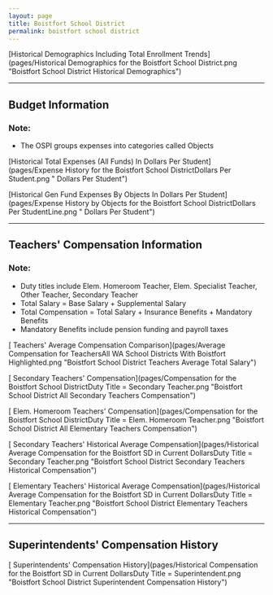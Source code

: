 ```yaml
---
layout: page
title: Boistfort School District
permalink: boistfort school district
---
```



[Historical Demographics Including Total Enrollment Trends](pages/Historical Demographics for the Boistfort School District.png "Boistfort School District Historical Demographics")

___

## Budget Information
### Note:
- The OSPI groups expenses into categories called Objects

[Historical Total Expenses (All Funds) In Dollars Per Student](pages/Expense History for the Boistfort School DistrictDollars Per Student.png " Dollars Per Student")

[Historical Gen Fund Expenses By Objects In Dollars Per Student](pages/Expense History by Objects for the Boistfort School DistrictDollars Per StudentLine.png " Dollars Per Student")


___

## Teachers' Compensation Information
### Note:
- Duty titles include Elem. Homeroom Teacher, Elem. Specialist Teacher, Other Teacher, Secondary Teacher
- Total Salary = Base Salary + Supplemental Salary
- Total Compensation = Total Salary + Insurance Benefits + Mandatory Benefits
- Mandatory Benefits include pension funding and payroll taxes

[ Teachers' Average Compensation Comparison](pages/Average Compensation for TeachersAll WA School Districts With Boistfort Highlighted.png "Boistfort School District Teachers Average Total Salary")

[ Secondary Teachers' Compensation](pages/Compensation for the Boistfort School DistrictDuty Title = Secondary Teacher.png "Boistfort School District All Secondary Teachers Compensation")

[ Elem. Homeroom Teachers' Compensation](pages/Compensation for the Boistfort School DistrictDuty Title = Elem. Homeroom Teacher.png "Boistfort School District All Elementary Teachers Compensation")

[ Secondary Teachers' Historical Average Compensation](pages/Historical Average Compensation for the Boistfort SD in Current DollarsDuty Title = Secondary Teacher.png "Boistfort School District Secondary Teachers Historical Compensation")

[ Elementary Teachers' Historical Average Compensation](pages/Historical Average Compensation for the Boistfort SD in Current DollarsDuty Title = Elementary Teacher.png "Boistfort School District Elementary Teachers Historical Compensation")


___

## Superintendents' Compensation History

[ Superintendents' Compensation History](pages/Historical Compensation for the Boistfort SD in Current DollarsDuty Title = Superintendent.png "Boistfort School District Superintendent Compensation History")

